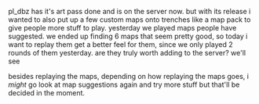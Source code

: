 pl_dbz has it's art pass done and is on the server now. but with its release i wanted to also put up a few custom maps onto trenches like a map pack to give people more stuff to play. yesterday we played maps people have suggested. we ended up finding 6 maps that seem pretty good, so today i want to replay them get a better feel for them, since we only played 2 rounds of them yesterday. are they truly worth adding to the server? we'll see

besides replaying the maps, depending on how replaying the maps goes, i _might_ go look at map suggestions again and try more stuff but that'll be decided in the moment.

